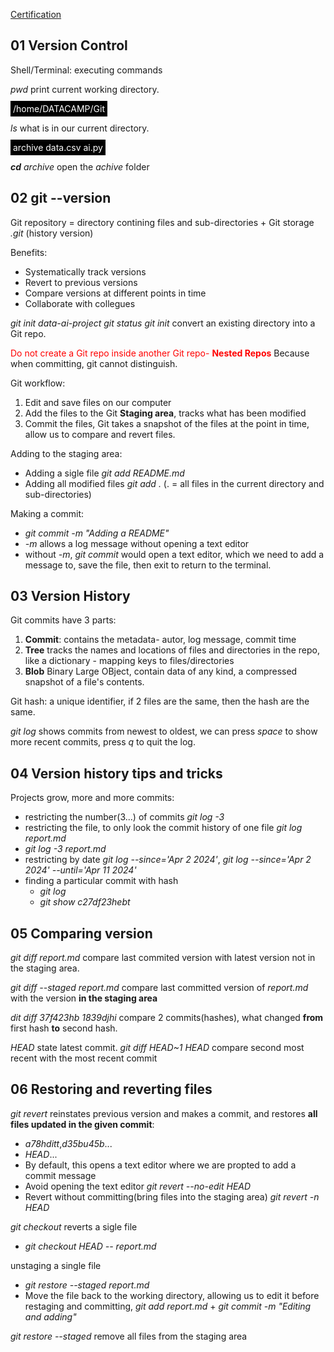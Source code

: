 
[Certification](./01Introduction_to_Git_Certificate.pdf)


## 01 Version Control
Shell/Terminal: executing commands

*pwd* print current working directory.

<span style="background-color: black; color: white; padding: 4px;">/home/DATACAMP/Git</span>

*ls* what is in our current directory.

<span style="background-color: black; color: white; padding: 4px;">archive  data.csv  ai.py</span>

***cd** archive* open the *achive* folder

## 02 git --version
Git repository = directory contining files and sub-directories + Git storage *.git* (history version)

Benefits: 
- Systematically track versions
- Revert to previous versions
- Compare versions at different points in time 
- Collaborate with collegues 

*git init data-ai-project*
*git status*
*git init* convert an existing directory into a Git repo.

<span style="color: red;">Do not create a Git repo inside another Git repo- **Nested Repos**</span> Because when committing, git cannot distinguish.

Git workflow:
1. Edit  and save files on our computer
2. Add the files to the Git **Staging area**, tracks what has been modified
3. Commit the files, Git takes a snapshot of the files at the point in time, allow us to compare and revert files.

Adding to the staging area:
- Adding a sigle file *git add README.md*
- Adding all modified files *git add .* (. = all files in the current directory and sub-directories)

Making a commit:
- *git commit -m "Adding a README"*
- *-m* allows a log message without opening a text editor
- without *-m*, *git commit* would open a text editor, which we need to add a message to, save the file, then exit to return to the terminal.

## 03 Version History
Git commits have 3 parts:
1. **Commit**: contains the metadata- autor, log message, commit time
2. **Tree** tracks the names and locations of files and directories in the repo, like a dictionary - mapping keys to files/directories
3. **Blob** Binary Large OBject, contain data of any kind, a compressed snapshot of a file's contents.

Git hash: a unique identifier, if 2 files are the same, then the hash are the same.

*git log* shows commits from newest to oldest, we can press *space* to show more recent commits, press *q* to quit the log.

## 04 Version history tips and tricks
Projects grow, more and more commits:
- restricting the number(3...) of commits *git log -3*
- restricting the file, to only look the commit history of one file *git log report.md*
- *git log -3 report.md*
- restricting by date *git log --since='Apr 2 2024'*, *git log --since='Apr 2 2024' --until='Apr 11 2024'*
- finding a particular commit with hash 
  - *git log*
  - *git show c27df23hebt*

## 05 Comparing version
*git diff report.md* compare last commited version with latest version not in the staging area.

*git diff --staged report.md* compare last committed version of *report.md* with the version **in the staging area**

*dit diff 37f423hb 1839djhi* compare 2 commits(hashes), what changed **from** first hash **to** second hash.

*HEAD* state latest commit. *git diff HEAD~1 HEAD* compare second most recent with the most recent commit

## 06 Restoring and reverting files
*git revert* reinstates previous version and makes a commit, and restores **all files updated in the given commit**:
- *a78hditt*,*d35bu45b*...
- *HEAD*...
- By default, this opens a text editor where we are propted to add a commit message
- Avoid opening the text editor *git revert --no-edit HEAD*
- Revert without committing(bring files into the staging area) *git revert -n HEAD*

*git checkout* reverts a sigle file
- *git checkout HEAD -- report.md*

unstaging a single file
- *git restore --staged report.md*
- Move the file back to the working directory, allowing us to edit it before restaging and committing, *git add report.md* + *git commit -m "Editing and adding"*

*git restore --staged* remove all files from the staging area

